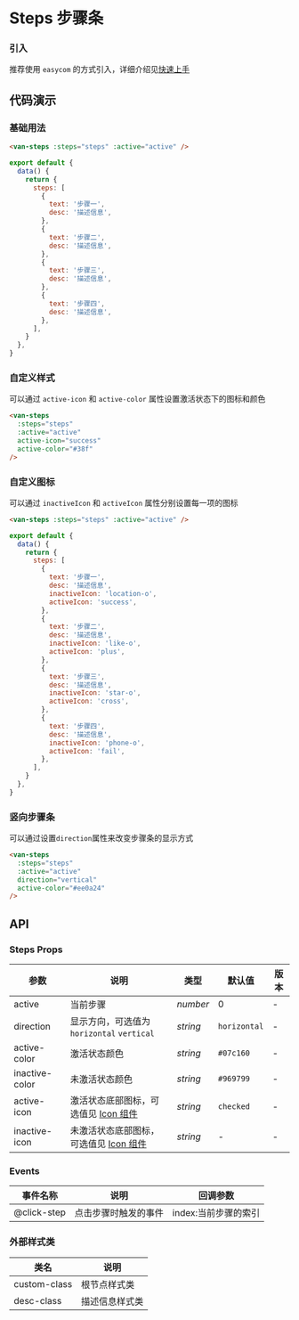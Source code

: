 # Steps 步骤条

### 引入

推荐使用 `easycom` 的方式引入，详细介绍见[快速上手](#/quickstart#easycom-mo-shi-tui-jian)

## 代码演示

### 基础用法

```html
<van-steps :steps="steps" :active="active" />
```

```javascript
export default {
  data() {
    return {
      steps: [
        {
          text: '步骤一',
          desc: '描述信息',
        },
        {
          text: '步骤二',
          desc: '描述信息',
        },
        {
          text: '步骤三',
          desc: '描述信息',
        },
        {
          text: '步骤四',
          desc: '描述信息',
        },
      ],
    }
  },
}
```

### 自定义样式

可以通过 `active-icon` 和 `active-color` 属性设置激活状态下的图标和颜色

```html
<van-steps
  :steps="steps"
  :active="active"
  active-icon="success"
  active-color="#38f"
/>
```

### 自定义图标

可以通过 `inactiveIcon` 和 `activeIcon` 属性分别设置每一项的图标

```html
<van-steps :steps="steps" :active="active" />
```

```javascript
export default {
  data() {
    return {
      steps: [
        {
          text: '步骤一',
          desc: '描述信息',
          inactiveIcon: 'location-o',
          activeIcon: 'success',
        },
        {
          text: '步骤二',
          desc: '描述信息',
          inactiveIcon: 'like-o',
          activeIcon: 'plus',
        },
        {
          text: '步骤三',
          desc: '描述信息',
          inactiveIcon: 'star-o',
          activeIcon: 'cross',
        },
        {
          text: '步骤四',
          desc: '描述信息',
          inactiveIcon: 'phone-o',
          activeIcon: 'fail',
        },
      ],
    }
  },
}
```

### 竖向步骤条

可以通过设置`direction`属性来改变步骤条的显示方式

```html
<van-steps
  :steps="steps"
  :active="active"
  direction="vertical"
  active-color="#ee0a24"
/>
```

## API

### Steps Props

| 参数 | 说明 | 类型 | 默认值 | 版本 |
| --- | --- | --- | --- | --- |
| active | 当前步骤 | _number_ | 0 | - |
| direction | 显示方向，可选值为 `horizontal` `vertical` | _string_ | `horizontal` | - |
| active-color | 激活状态颜色 | _string_ | `#07c160` | - |
| inactive-color | 未激活状态颜色 | _string_ | `#969799` | - |
| active-icon | 激活状态底部图标，可选值见 [Icon 组件](#/icon) | _string_ | `checked` | - |
| inactive-icon | 未激活状态底部图标，可选值见 [Icon 组件](#/icon) | _string_ | - | - |

### Events

| 事件名称        | 说明                 | 回调参数                    |
| --------------- | -------------------- | --------------------------- |
| @click-step | 点击步骤时触发的事件 | index:当前步骤的索引 |

### 外部样式类

| 类名         | 说明           |
| ------------ | -------------- |
| custom-class | 根节点样式类   |
| desc-class   | 描述信息样式类 |

